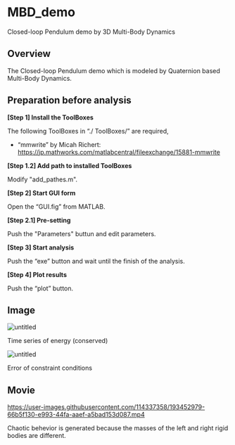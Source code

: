 # MBD_demo
Closed-loop Pendulum demo by 3D Multi-Body Dynamics 

## Overview

The Closed-loop Pendulum demo which is modeled by Quaternion based Multi-Body Dynamics.


## Preparation before analysis
__[Step 1] Install the ToolBoxes__

The following ToolBoxes in “./ ToolBoxes/” are required,
*	“mmwrite” by Micah Richert:
https://jp.mathworks.com/matlabcentral/fileexchange/15881-mmwrite

__[Step 1.2] Add path to installed ToolBoxes__

Modify "add_pathes.m".


__[Step 2] Start GUI form__

Open the “GUI.fig” from MATLAB.


__[Step 2.1] Pre-setting__

Push the "Parameters" buttun and edit parameters.

__[Step 3] Start analysis__

Push the “exe” button and wait until the finish of the analysis.

__[Step 4] Plot results__

Push the “plot” button.


## Image

![untitled](https://user-images.githubusercontent.com/114337358/193453166-5903c283-3747-4d03-8900-fad1f063cee9.png)

Time series of energy (conserved)


![untitled](https://user-images.githubusercontent.com/114337358/193453224-2cabca2d-5edd-4cf3-bd9b-feab50875158.png)

Error of constraint conditions


## Movie

https://user-images.githubusercontent.com/114337358/193452979-66b5f130-e993-44fa-aaef-a5bad153d087.mp4

Chaotic behevior is generated because the masses of the left and right rigid bodies are different.


